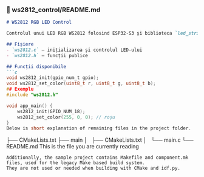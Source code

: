 ### 📁 ws2812_control/README.md

```markdown
# WS2812 RGB LED Control

Controlul unui LED RGB WS2812 folosind ESP32-S3 și biblioteca `led_strip.h` din ESP-IDF.

## Fișiere
- `ws2812.c` – inițializarea și controlul LED-ului
- `ws2812.h` – funcții publice

## Funcții disponibile
```c
void ws2812_init(gpio_num_t gpio);
void ws2812_set_color(uint8_t r, uint8_t g, uint8_t b);
## Exemplu
#include "ws2812.h"

void app_main() {
    ws2812_init(GPIO_NUM_18);
    ws2812_set_color(255, 0, 0); // roșu
}
Below is short explanation of remaining files in the project folder.

```
├── CMakeLists.txt
├── main
│   ├── CMakeLists.txt
│   └── main.c
└── README.md                  This is the file you are currently reading
```
Additionally, the sample project contains Makefile and component.mk files, used for the legacy Make based build system. 
They are not used or needed when building with CMake and idf.py.

